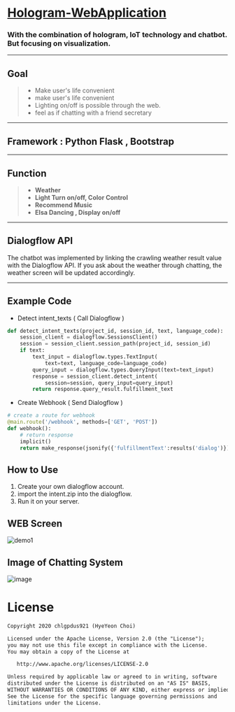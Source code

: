 # [Hologram-WebApplication](https://hologram-iot-service.github.io/Hologram-WebApplication/)

### With the combination of hologram, IoT technology and chatbot. But focusing on visualization.

---

## Goal
> - Make user's life convenient
> - make user's life convenient
> - Lighting on/off is possible through the web.
> - feel as if chatting with a friend secretary
---

## Framework : Python Flask , Bootstrap

---
## Function
> -  **Weather**
> - **Light Turn on/off, Color Control**
> - **Recommend Music** 
> - **Elsa Dancing , Display on/off**

---

## Dialogflow API
The chatbot was implemented by linking the crawling weather result value with the Dialogflow API.
If you ask about the weather through chatting, the weather screen will be updated accordingly.

---

## Example Code
- Detect intent_texts ( Call Dialogflow )

```python
def detect_intent_texts(project_id, session_id, text, language_code):
    session_client = dialogflow.SessionsClient()
    session = session_client.session_path(project_id, session_id)
    if text:
        text_input = dialogflow.types.TextInput(
            text=text, language_code=language_code)
        query_input = dialogflow.types.QueryInput(text=text_input)
        response = session_client.detect_intent(
            session=session, query_input=query_input)
        return response.query_result.fulfillment_text
```

- Create Webhook  ( Send Dialogflow )
```python
# create a route for webhook
@main.route('/webhook', methods=['GET', 'POST'])
def webhook():
    # return response
    implicit()
    return make_response(jsonify({'fulfillmentText':results('dialog')}))
```
## How to Use
1. Create your own dialogflow account.
2. import the intent.zip into the dialogflow.
3. Run it on your server.

## WEB Screen
![demo1](https://user-images.githubusercontent.com/32683894/80311610-9ac02680-881b-11ea-9589-f9a089e1a091.jpg)


## Image of Chatting System
![image](https://user-images.githubusercontent.com/32683894/81505332-61aea880-9329-11ea-8922-ba59ab74bad7.png)


# License
```xml
Copyright 2020 chlgpdus921 (HyeYeon Choi)

Licensed under the Apache License, Version 2.0 (the "License");
you may not use this file except in compliance with the License.
You may obtain a copy of the License at

   http://www.apache.org/licenses/LICENSE-2.0

Unless required by applicable law or agreed to in writing, software
distributed under the License is distributed on an "AS IS" BASIS,
WITHOUT WARRANTIES OR CONDITIONS OF ANY KIND, either express or implied.
See the License for the specific language governing permissions and
limitations under the License.
